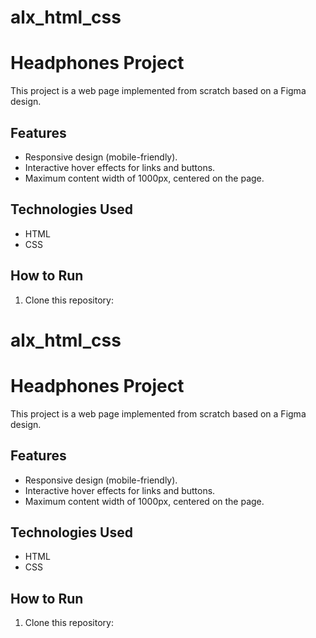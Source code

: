 # alx_html_css
# Headphones Project

This project is a web page implemented from scratch based on a Figma design.

## Features
- Responsive design (mobile-friendly).
- Interactive hover effects for links and buttons.
- Maximum content width of 1000px, centered on the page.

## Technologies Used
- HTML
- CSS

## How to Run
1. Clone this repository:
# alx_html_css
# Headphones Project

This project is a web page implemented from scratch based on a Figma design.

## Features
- Responsive design (mobile-friendly).
- Interactive hover effects for links and buttons.
- Maximum content width of 1000px, centered on the page.

## Technologies Used
- HTML
- CSS

## How to Run
1. Clone this repository:
